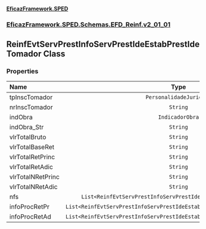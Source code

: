 #### [EficazFramework.SPED](EficazFrameworkSPED.md 'EficazFramework SPED')
### [EficazFramework.SPED.Schemas.EFD_Reinf.v2_01_01](EficazFramework.SPED.Schemas.EFD_Reinf.v2_01_01.md 'EficazFramework.SPED.Schemas.EFD_Reinf.v2_01_01')

## ReinfEvtServPrestInfoServPrestIdeEstabPrestIdeTomador Class
### Properties

| Name | Type | |
| :--- | :---: | :--- |
| tpInscTomador | `PersonalidadeJuridica` |  |
| nrInscTomador | `String` |  |
| indObra | `IndicadorObra` |  |
| indObra_Str | `String` |  |
| vlrTotalBruto | `String` |  |
| vlrTotalBaseRet | `String` |  |
| vlrTotalRetPrinc | `String` |  |
| vlrTotalRetAdic | `String` |  |
| vlrTotalNRetPrinc | `String` |  |
| vlrTotalNRetAdic | `String` |  |
| nfs | `List<ReinfEvtServPrestInfoServPrestIdeEstabPrestIdeTomadorNfs>` |  |
| infoProcRetPr | `List<ReinfEvtServPrestInfoServPrestIdeEstabPrestIdeTomadorInfoProcRetPr>` |  |
| infoProcRetAd | `List<ReinfEvtServPrestInfoServPrestIdeEstabPrestIdeTomadorInfoProcRetAd>` |  |
